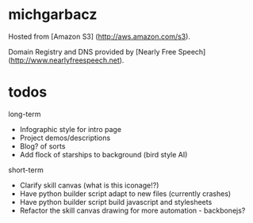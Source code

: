 michgarbacz
===========

Hosted from [Amazon S3] (http://aws.amazon.com/s3).

Domain Registry and DNS provided by [Nearly Free Speech] (http://www.nearlyfreespeech.net).


todos
=====
long-term
* Infographic style for intro page
* Project demos/descriptions
* Blog? of sorts
* Add flock of starships to background (bird style AI)

short-term
* Clarify skill canvas (what is this iconage!?)
* Have python builder script adapt to new files (currently crashes)
* Have python builder script build javascript and stylesheets
* Refactor the skill canvas drawing for more automation - backbonejs?
